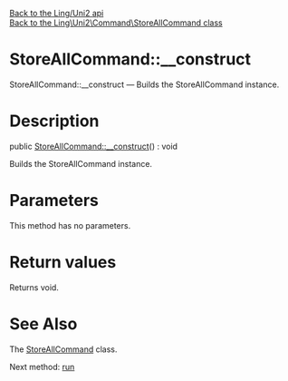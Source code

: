 [Back to the Ling/Uni2 api](https://github.com/lingtalfi/Uni2/blob/master/doc/api/Ling/Uni2.md)<br>
[Back to the Ling\Uni2\Command\StoreAllCommand class](https://github.com/lingtalfi/Uni2/blob/master/doc/api/Ling/Uni2/Command/StoreAllCommand.md)


StoreAllCommand::__construct
================



StoreAllCommand::__construct — Builds the StoreAllCommand instance.




Description
================


public [StoreAllCommand::__construct](https://github.com/lingtalfi/Uni2/blob/master/doc/api/Ling/Uni2/Command/StoreAllCommand/__construct.md)() : void




Builds the StoreAllCommand instance.




Parameters
================

This method has no parameters.


Return values
================

Returns void.








See Also
================

The [StoreAllCommand](https://github.com/lingtalfi/Uni2/blob/master/doc/api/Ling/Uni2/Command/StoreAllCommand.md) class.

Next method: [run](https://github.com/lingtalfi/Uni2/blob/master/doc/api/Ling/Uni2/Command/StoreAllCommand/run.md)<br>

